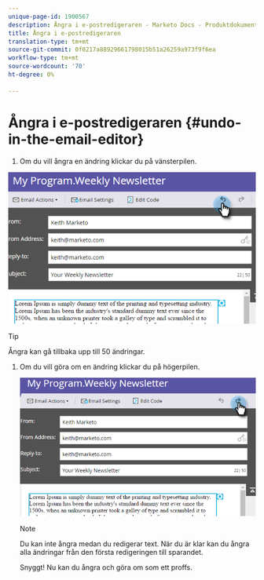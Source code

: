 ```yaml
---
unique-page-id: 1900567
description: Ångra i e-postredigeraren - Marketo Docs - Produktdokumentation
title: Ångra i e-postredigeraren
translation-type: tm+mt
source-git-commit: 0f0217a88929661798015b51a26259a973f9f6ea
workflow-type: tm+mt
source-wordcount: '70'
ht-degree: 0%

---
```



# Ångra i e-postredigeraren {#undo-in-the-email-editor}

1. Om du vill ångra en ändring klickar du på vänsterpilen.

![](assets/one-2.png)

>[!TIP]
>
>Ångra kan gå tillbaka upp till 50 ändringar.

1. Om du vill göra om en ändring klickar du på högerpilen.

   ![](assets/two-2.png)

   >[!NOTE]
   >
   >Du kan inte ångra medan du redigerar text. När du är klar kan du ångra alla ändringar från den första redigeringen till sparandet.

   Snyggt! Nu kan du ångra och göra om som ett proffs.
